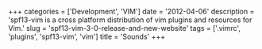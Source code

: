 +++
categories = ['Development', 'VIM']
date = '2012-04-06'
description = 'spf13-vim is a cross platform distribution of vim plugins and resources for Vim.'
slug = 'spf13-vim-3-0-release-and-new-website'
tags = ['.vimrc', 'plugins', 'spf13-vim', 'vim']
title = 'Sounds'
+++